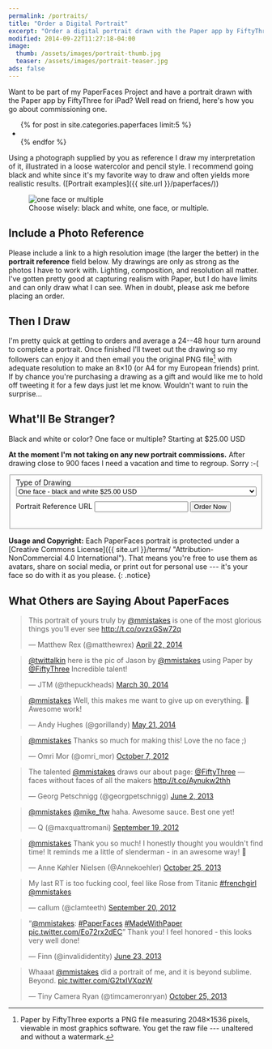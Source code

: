 ```yaml
---
permalink: /portraits/
title: "Order a Digital Portrait"
excerpt: "Order a digital portrait drawn with the Paper app by FiftyThree for iPad."
modified: 2014-09-22T11:27:18-04:00
image:
  thumb: /assets/images/portrait-thumb.jpg
  teaser: /assets/images/portrait-teaser.jpg
ads: false
---
```


Want to be part of my PaperFaces Project and have a portrait drawn with the Paper app by FiftyThree for iPad? Well read on friend, here's how you go about commissioning one.

<ul class="th-grid">
{% for post in site.categories.paperfaces limit:5 %}
    <li>
        <a href="{{ site.url }}{{ post.url }}" title="{{ post.title }}"><img src="{{ site.url }}/assets/images/{{ post.image.thumb }}" alt=""></a>
    </li>
{% endfor %}
</ul>

Using a photograph supplied by you as reference I draw my interpretation of it, illustrated in a loose watercolor and pencil style. I recommend going black and white since it's my favorite way to draw and often yields more realistic results. ([Portrait examples]({{ site.url }}/paperfaces/))

<figure>
    <img src="{{ site.url }}/assets/images/portrait-single-multiple.jpg" alt="one face or multiple">
    <figcaption>Choose wisely: black and white, one face, or multiple.</figcaption>
</figure>

## Include a Photo Reference

Please include a link to a high resolution image (the larger the better) in the **portrait reference** field below. My drawings are only as strong as the photos I have to work with. Lighting, composition, and resolution all matter. I've gotten pretty good at capturing realism with Paper, but I do have limits and can only draw what I can see. When in doubt, please ask me before placing an order.

## Then I Draw

I'm pretty quick at getting to orders and average a 24--48 hour turn around to complete a portrait. Once finished I'll tweet out the drawing so my followers can enjoy it and then email you the original PNG file[^png-file] with adequate resolution to make an 8&times;10 (or A4 for my European friends) print. If by chance you're purchasing a drawing as a gift and would like me to hold off tweeting it for a few days just let me know. Wouldn't want to ruin the surprise...

[^png-file]: Paper by FiftyThree exports a PNG file measuring 2048&times;1536 pixels, viewable in most graphics software. You get the raw file --- unaltered and without a watermark.

## What'll Be Stranger?

Black and white or color? One face or multiple? <span class="badge info">Starting at $25.00 USD</span>

**At the moment I'm not taking on any new portrait commissions.** After drawing close to 900 faces I need a vacation and time to regroup. Sorry :-(

<fieldset>
    <form action="https://www.paypal.com/cgi-bin/webscr" method="post" target="_top">
        <input type="hidden" name="cmd" value="_s-xclick">
        <input type="hidden" name="hosted_button_id" value="9UUR6AQ25G9EW">
        <input type="hidden" name="on0" value="Type of Drawing">
        <label style="margin:10px 0;">Type of Drawing</label>
        <select name="os0" style="width: 100%;">
            <option value="One face - black and white">One face - black and white $25.00 USD</option>
            <option value="One face - color">One face - color $30.00 USD</option>
            <option value="Multiple faces - black and white">Multiple faces - black and white $35.00 USD</option>
            <option value="Multiple faces - color">Multiple faces - color $40.00 USD</option>
        </select>
        <input type="hidden" name="on1" value="Portrait Reference URL">
        <label style="margin:10px 0;">Portrait Reference URL</label>
        <input type="text" name="os1" maxlength="200">
        <input type="hidden" name="currency_code" value="USD">
        <input type="submit" value="Order Now" class="btn btn-disabled" name="submit" alt="PayPal - The safer, easier way to pay online!" style="margin:10px 0;" onMouseDown="ga('send', 'event', 'button', 'click', 'PaperFaces Order');">
        <img alt="" border="0" src="https://www.paypalobjects.com/en_US/i/scr/pixel.gif" width="1" height="1">
    </form>
</fieldset>

**Usage and Copyright:** Each PaperFaces portrait is protected under a [Creative Commons License]({{ site.url }}/terms/ "Attribution-NonCommercial 4.0 International"). That means you're free to use them as avatars, share on social media, or print out for personal use --- it's your face so do with it as you please.
{: .notice}

## What Others are Saying About PaperFaces

<blockquote class="twitter-tweet" lang="en"><p>This portrait of yours truly by <a href="https://twitter.com/mmistakes">@mmistakes</a> is one of the most glorious things you’ll ever see <a href="http://t.co/ovzxGSw72q">http://t.co/ovzxGSw72q</a></p>&mdash; Matthew Rex (@matthewrex) <a href="https://twitter.com/matthewrex/statuses/458667196634640384">April 22, 2014</a></blockquote>

<blockquote class="twitter-tweet" lang="en"><p><a href="https://twitter.com/twittalkin">@twittalkin</a> here is the pic of Jason by <a href="https://twitter.com/mmistakes">@mmistakes</a> using Paper by <a href="https://twitter.com/FiftyThree">@FiftyThree</a> Incredible talent!</p>&mdash; JTM (@thepuckheads) <a href="https://twitter.com/thepuckheads/statuses/450113132556341249">March 30, 2014</a></blockquote>

<blockquote class="twitter-tweet" lang="en"><p><a href="https://twitter.com/mmistakes">@mmistakes</a> Well, this makes me want to give up on everything. &#10;&#10;Awesome work!</p>&mdash; Andy Hughes (@gorillandy) <a href="https://twitter.com/gorillandy/statuses/468947522862723072">May 21, 2014</a></blockquote>

<blockquote class="twitter-tweet" data-conversation="none"><p><a href="https://twitter.com/mmistakes">@mmistakes</a> Thanks so much for making this! Love the no face ;)</p>&mdash; Omri Mor (@omri_mor) <a href="https://twitter.com/omri_mor/statuses/255021100780625922">October 7, 2012</a></blockquote>

<blockquote class="twitter-tweet"><p>The talented <a href="https://twitter.com/mmistakes">@mmistakes</a> draws our about page: <a href="https://twitter.com/FiftyThree">@FiftyThree</a> — faces without faces of all the makers <a href="http://t.co/Aynukw2thh">http://t.co/Aynukw2thh</a></p>&mdash; Georg Petschnigg (@georgpetschnigg) <a href="https://twitter.com/georgpetschnigg/statuses/341333760433848321">June 2, 2013</a></blockquote>

<blockquote class="twitter-tweet" data-conversation="none"><p><a href="https://twitter.com/mmistakes">@mmistakes</a> <a href="https://twitter.com/Mike_FTW">@mike_ftw</a> haha. Awesome sauce. Best one yet!</p>&mdash; Q (@maxquattromani) <a href="https://twitter.com/maxquattromani/statuses/248245003300794368">September 19, 2012</a></blockquote>

<blockquote class="twitter-tweet" lang="en"><p><a href="https://twitter.com/mmistakes">@mmistakes</a> Thank you so much! I honestly thought you wouldn&#39;t find time! It reminds me a little of slenderman - in an awesome way! </p>&mdash; Anne Køhler Nielsen (@Annekoehler) <a href="https://twitter.com/Annekoehler/statuses/393850987171282944">October 25, 2013</a></blockquote>

<blockquote class="twitter-tweet"><p>My last RT is too fucking cool, feel like Rose from Titanic <a href="https://twitter.com/search?q=%23frenchgirl&amp;src=hash">#frenchgirl</a> <a href="https://twitter.com/mmistakes">@mmistakes</a></p>&mdash; callum (@clamteeth) <a href="https://twitter.com/clamteeth/statuses/248683914368004096">September 20, 2012</a></blockquote>

<blockquote class="twitter-tweet" data-media="none"><p>“<a href="https://twitter.com/mmistakes">@mmistakes</a>: <a href="https://twitter.com/search?q=%23PaperFaces&amp;src=hash">#PaperFaces</a> <a href="https://twitter.com/search?q=%23MadeWithPaper&amp;src=hash">#MadeWithPaper</a> <a href="http://t.co/Eo72rx2dEC">pic.twitter.com/Eo72rx2dEC</a>”&#10;&#10;Thank you! I feel honored - this looks very well done!</p>&mdash; Finn (@invalididentity) <a href="https://twitter.com/invalididentity/statuses/348884007892692994">June 23, 2013</a></blockquote>

<blockquote class="twitter-tweet" data-conversation="none" lang="en"><p>Whaaat <a href="https://twitter.com/mmistakes">@mmistakes</a> did a portrait of me, and it is beyond sublime. Beyond. <a href="http://t.co/G2txlVXpzW">pic.twitter.com/G2txlVXpzW</a></p>&mdash; Tiny Camera Ryan (@timcameronryan) <a href="https://twitter.com/timcameronryan/statuses/393597807455502336">October 25, 2013</a></blockquote>

